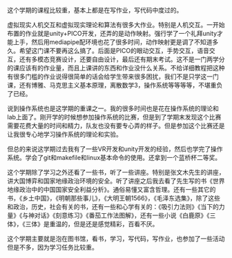 这个学期的课程比较重，基本上都是在写作业，写代码中度过的。

虚拟现实人机交互和虚拟现实理论和算法有很多大作业。特别是人机交互。一开始布置的作业就是unity+PICO开发，还弄的是动作映射。强行学了一个礼拜unity才能上手，然后用mediapipe配环境也花了很多时间，动作映射更是调了不知道多久。希望这门课不要再这么搞了。后面是PICO的眼动交互，手势交互，语音交互，还有多模态竞赛设计，还要自由设计，最后还有期末考试。这不是一门两学分的课应该有的作业量，而且上课讲的东西和作业没什么关系。不给详细教程把这种有很多门槛的作业说得很简单的话会给学生带来很多困扰，我们不是只学这一门课，还有博雅、马克思主义基本原理，离散数学3，操作系统等等等等，不堪重负了已经。

说到操作系统也是这学期的重课之一。我的很多时间也是花在操作系统的理论和lab上面了。刚开学的时候想参加操作系统的比赛，但是到了学期末发现这个比赛需要花费大量的时间和精力，队友也没有要专心弄的样子。但是参加这个比赛还是让我很专心地学习操作系统的理论和实验。

但总的来说这学期过去我有了一些VR开发和unity开发的经验，然后也学完了操作系统。学会了git和makefile和linux基本命令的使用。还拿到一个蓝桥杯二等奖。

这个学期除了学习之外还看了一些书，听了一些讲座。特别是张文木先生的讲座，讲大国博弈和国家地缘政治环境的安全。听了讲座之后我去看了先生写的书《世界地缘政治中的中国国家安全利益分析》。通俗易懂又富含哲理。还有一些其它的书，《乡土中国》，《明朝那些事儿》，《大明王朝1566》，《毛泽东选集》，除了这些和政治，历史，社会有关的书，还有一些和心学有关的：《吸引力法则》《当下的力量》《与神对话》《刻意练习》《番茄工作法图解》，还有一些小说《白鹿原》《三体》，《三体》是重温的，但是还是感觉精彩，百看不厌。

这个学期主要就是泡在图书馆，看书，学习，写代码，写作业，也参加了一些活动但是不多，因为学习任务比较重。

